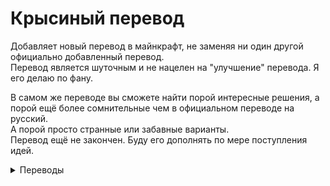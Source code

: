 # Крысиный перевод

Добавляет новый перевод в майнкрафт, не заменяя ни один другой официально добавленный перевод.\
Перевод является шуточным и не нацелен на "улучшение" перевода. Я его делаю по фану.

В самом же переводе вы сможете найти порой интересные решения, а порой ещё более сомнительные чем в официальном переводе на русский. \
А порой просто странные или забавные варианты. \
Перевод ещё не закончен. Буду его дополнять по мере поступления идей.

<details>
<summary>Переводы</summary>


<details>
<summary>Общие</summary>

<details>
<summary>Грибы</summary>

В Майнкрафте грибы просто разноцветные, почему бы не конкретизировать названия?
А ещё кто-то сверху запретил переводить моба Mooshroom и теперь в русском переводе какой-то непонятный муушрум, вернул муухомор.
  
- Коричневый гриб -> Моховик
- Красный гриб -> Мухомор
- Блок коричневого гриба -> Блок моховика
- Блок красного гриба -> Блок мухомора
- Муушрум -> Муухомор
  - А что с коричневым вариантом? Ну либо моджанг добавят ему название в виде отдельной строки, и тогда, скорее всего, это будет мууховик. Как вариант ещё существуют коричневые мухоморы. Ну, и ещё как вариант "муухомор" может быть названием такого вида коров. Муухоморовые, например.

</details>



<details>
<summary>Редстоун -> Красный камень</summary>

Раньше был такой, возможно, на самый удачный вариант, но думаю для шуточного перевода он подойдёт
  
- Редстоуновая руда -> Красная руда
- Редстоуноносный глубинный сланец -> Красноносный мраколит (Ну хоть не красноносый, а то клоуном бы назвали🤡)
- Редстоуновая пыль -> Красная пыль
- Редстоуновый факел -> Красный факел
- Редстоуновый блок -> Блок красного камня
- Редстоуновый повторитель -> Повторитель
- Редстоуновый компаратор -> Компаратор
- Редстоуновый фонарь -> Лампа

</details>



<details>
<summary>Незер -> Ад</summary>

Раньше в Майнкрафте был такой перевод, но потом появились требования к переводу, но я решил что тут можно.

- Незерит -> Адский металл
  - Незеритовый лом -> Адский металлолом
  - Незеритовый блок -> Блок адского металла
  - Незеритовый шлем -> Адский шлем
  - Незеритовый нагрудник -> Адский нагрудник
  - Незеритовые поножи -> Адские поножи
  - Незеритовые ботинки -> Адские ботинки
  - Незеритовый меч -> Адский меч
  - Незеритовый топор -> Адский топор
  - Незеритовая лопата -> Адская лопата
  - Незеритовая кирка -> Адская кирка
  - Незеритовая мотыга -> Адская тяпка
  - Незеритовое улучшение -> Адское улучшение
  - Незеритовая отделка -> Адская отделка
- Незерский кирпич -> Адский кирпич
  - Незерские кирпичи -> Адские кирпичи
  - Потрескавшиеся незерские кирпичи -> Потрескавшиеся адские кирпичи
  - Ступеньки из незерского кирпичиа -> Ступеньки из адского кирпича
  - Плита из незерского кирпича -> Плита из адского кирпича
  - Ограда из незерского кирпича -> Ограда из адского кирпича
  - Забор из незерского кирпича -> Забор из адского кирпича
  - Красные незерские кирпичи -> Красные адские кирпичи
  - Ступеньки из красного незерского кирпичиа -> Ступеньки из красного адского кирпича
  - Плита из красного незерского кирпича -> Плита из красного адского кирпича
  - Ограда из красного незерского кирпича -> Ограда из красного адского кирпича
  - Забор из красного незерского кирпича -> Забор из красного адского кирпича
- Незерская золотая руда -> Адская золотая руда
- Незер-кварцевая руда -> Адская кварцевая руда
  - Незер-кварц -> Кварц
- Незерский нарост -> Адский нарост
  - Блок незерского нароста -> Блок адского нароста
- Незерские ростки -> Адские ростки
- Незерак -> Адский камень
- Незер-портал -> Адский портал
- Звезда Незера -> Звезда Ада

</details>


</details>



<details>
<summary>Древесина</summary>

<details>
<summary>Вишня -> Сакура</summary>

Из-за внешнего сходства, и потому что сакура - это тоже вишня

- Вишнёвая роща -> Сакуровая роща
- Вишнёвое бревно -> Сакуровое бревно
- Обтёсанное вишнёвое бревно -> Обтёсанное сакуровое бревно
- Обтёсанная вишнёвая древесина -> Обтёсанная сакуровая древесина
- Вишнёвые доски -> Сакуровые доски
- Вишнёвые ступеньки -> Сакуровые ступеньки
- Вишнёвая плита -> Сакуровая плита
- Вишнёвый забор -> Сакуровый забор
- Вишнёвая калитка -> Сакуровая калитка
- Вишнёвая дверь -> Сакуровая дверь
- Вишнёвый люк -> Сакуровый люк
- Вишнёвая нажимная плита -> Сакуровая нажимная плита 
- Вишнёвая кнопка -> Сакуровая кнопка
- Вишнёвые листья -> Листья сакуры
- Саженец вишни -> Саженец сакуры
- Вишнёвая табличка -> Сакуровая табличка
- Вишнёвая подвесная табличка -> Сакуровая подвесная табличка
- Вишнёвая лодка -> Сакуровая лодка
- Вишнёвая грузовая лодка -> Сакуровая грузовая лодка

</details>

<details>
<summary>Ель -> Сосна</summary>

Когда-то в прошлом в Майнкрафте попадался такой перевод, поэтому он здесь)

- Еловое бревно -> Сосновое бревно
- Обтёсанное еловое бревно -> Обтёсанное сосновое бревно
- Обтёсанная еловая древесина -> Обтёсанная сосновая древесина
- Еловые доски -> Сосновые доски
- Еловые ступеньки -> Сосновые ступеньки
- Еловая плита -> Сосновая плита
- Еловый забор -> Сосновый забор
- Еловая калитка -> Сосновая калитка
- Еловая дверь -> Сосновая дверь
- Еловый люк -> Сосновый люк
- Еловая нажимная плита -> Сосновая нажимная плита 
- Еловая кнопка -> Сосновая кнопка
- Саженец ели -> Саженец сосны
- Еловая табличка -> Сосновая табличка
- Еловая подвесная табличка -> Сосновая подвесная табличка
- Еловая лодка -> Сосновая лодка
- Еловая грузовая лодка -> Сосновая грузовая лодка

</details>

<details>
<summary>Тропическое дерево -> Какао </summary>

Может поменять на пальму? Или найти другое похожее тропическое дерево, учитывая, что пальма была на голосовании за биом. А пока Какао, такое дерево, вроде, есть.

- Бревно тропического дерева -> Какаовое бревно
- Доски из тропического дерева -> Какаовые доски
- Ступеньки из тропического дерева -> Какаовые ступеньки
- Плита из тропического дерева -> Какаовая плита
- Забор из тропического дерева -> Какаовый забор
- Калитка из тропического дерева -> Какаовая калитка
- Дверь из тропического дерева -> Какаовая дверь
- Люк из тропического деревак -> Какаовый люк
- Нажимная плита из тропического дерева -> Какаовая нажимная плита 
- Кнопка из тропического дерева -> Какаовая кнопка
- Листья тропического дерева -> Листья какао
- Саженец тропического дерева -> Саженец какао
- Табличка из тропического дерева -> Какаовая табличка
- Подвесная табличка из тропического дерева -> Какаовая подвесная табличка
- Лодка из тропического дерева -> Какаовая лодка
- Грузовая лодка из тропического дерева -> Какаовая грузовая лодка

</details>

<details>
<summary>Pale Oak -> Блёклый дуб</summary>

Мне кажется блёклый более точно описывает, хотя листва и доски всё же белые... может подумаю.

- Pale Garden -> Блёклый сад
- Pale Oak Log -> Бревно блёклого дуба
- Stripped Pale Oak Log -> Обтёсанное бревно блёклого дуба
- Stripped Pale Oak Wood -> Обтёсанная древесина блёклого дуба
- Pale Oak Planks -> Доски из блёклого дуба
- Pale Oak Stairs -> Ступеньки из блёклого дуба
- Pale Oak Slab -> Плита из блёклого дуба
- Pale Oak Fence -> Забор из блёклого дуба
- Pale Oak Fence Gate -> Калитка из блёклого дуба
- Pale Oak Door -> Дверь из блёклого дуба
- Pale Oak Trapdoor -> Люк из блёклого дуба
- Pale Oak Pressure Plate -> Нажимная плита из блёклого дуба
- Pale Oak Button -> Кнопка из блёклого дуба
- Pale Oak Leaves -> Листья блёклого дуба
- Pale Oak Sapling -> Саженец блёклого дуба
- Pale Oak Sign -> Табличка из блёклого дуба
- Pale Oak Hanging Sign -> Подвесная табличка из блёклого дуба
- Pale Oak Boat -> Лодка из блёклого дуба
- Pale Oak Boat with Chest -> Грузовая лодка из блёклого дуба

Пока мох пусть побудет тут, потом что-нибудь придумаю с сортировкой

- Pale Moss Block -> Блок блёклого мха
- Pale Moss Carpet -> Ковёр из блёклого мха
- Pale Hanging Moss -> Свисающий блёклый мох

</details>

</details>



<details>
<summary>Породы (камень, андезит и т.п.)</summary>

<details>
<summary>Глубинный сланец -> Мраколит</summary>

Отсылает к первому варианту в оригинале: Grimstone

- Колотый глубинный сланец -> Колотый мраколит
- Ступеньки из колотого глубинного сланца -> Ступеньки из колотого мраколита
- Плита из колотого глубинного сланца ->  Плита из колотого мраколита
- Ограда из колотого глубинного сланца -> Ограда из колотого мраколита
- Резной глубинный сланец -> Резной мраколит
- Полированный глубинный сланец -> Полированный мраколит
- Ступеньки из полированного глубинного сланца -> Ступеньки из полированного мраколита
- Плита из полированного глубинного сланца -> Плита из полированного мраколита
- Ограда из полированного глубинного сланца -> Ограда из полированного мраколита
- Глубинносланцевые кирпичи -> Мраколитовые кирпичи
- Потрексавшиеся глубинносланцевые кирпичи -> Потрексавшиеся мраколитовые кирпичи
- Ступеньки из глубинносланцевого кирпича -> Ступеньки из мраколитового кирпича
- Плита из глубинносланцевого кирпича -> Плита из мраколитового кирпича
- Ограда из глубинносланцевого кирпича -> Ограда из мраколитового кирпича
- Глубинносланцевый плитняк -> Мраколитовый плитняк
- Потрексавшийся глубинносланцевый плитняк -> Потрексавшийся мраколитовый плитняк
- Ступеньки из глубинносланцевого плитняка -> Ступеньки из мраколитового плитняка
- Плита из глубинносланцевого плитняка -> Плита из мраколитового плитняка
- Ограда из глубинносланцевого плитняка -> Ограда из мраколитового плитняка
- Укреплённый глубинный сланец -> Укреплённый мраколит
- Угленосный глубинный сланец -> Угленосный мраколит (Что он несёт...)
- Железоносный глубинный сланец -> Железоносный мраколит
- Меденосный глубинный сланец -> Меденосный мраколит
- Золотоносный глубинный сланец -> Золотоносный мраколит
- Редстоуноносный глубинный сланец -> Редстоуноносный мраколит
- Изумрудоносный глубинный сланец -> Изумрудоносный мраколит
- Лазуритоносный глубинный сланец -> Лазуритоносный мраколит
- Алмазоносный глубинный сланец -> Алмазоносный мраколит
- Заражённый глубинный сланец -> Заражённый мраколиты

</details>

</details>

<details>
<summary>Мобы и связанное</summary>

<details>
<summary>Визер -> Иссушение</summary>

Кто-то сверху зачем-то запретил переводить это слово в отношении моба, ломая тем самым созвучие с эффектом иссушение, который почему-то переведён. Благо, это можно исправить хотя бы ресурс-паками
  
- Визер(Моб) -> Иссушитель
- Визер-скелет -> Скелет-иссушитель
- Череп визер-скелета -> Череп скелета-иссушителя
- Роза визера -> Иссушающая роза
- Яйцо призыва визера -> Яйцо призыва иссушителя
- Яйцо призыва визер-скелета -> Яйцо призыва скелета-иссушителя

</details>

<details>
<summary>Лягушка -> Жаба</summary>

Перевод так то правильный, но ради жабосвета можно.
  
- Лягушка -> Жаба
- Лягушачья икра -> Жабья икра
- Охристая квампа -> Охристый жабосвет
- Малахитовая квампа -> Малахитовый жабосвет
- Перламутровая квампа -> Перламуторовый жабосвет
- Яйцо призыва лягушки -> Яйцо призыва жабы

</details>

<details>
<summary>Вихрь -> Вихрень</summary>

Надеюсь, не нужно объяснять.
  
- Глинянный черепок «Вихрь» -> Глинянный черепок «Смерч»
- Узор флага «Вихрь» -> Узор флага «Смерч»
- Яйцо призыва вихря -> Яйцо призыва вихрени

</details>

<details>
<summary>Всполох -> Полыхарь</summary>

Раз не все оценили Всполоха, держите Полыхаря
  
- Огненный стержень -> Полыхающий стержень
- Огненный порошок -> Полыхающий порошок
- Яйцо призыва всполоха -> Яйцо призыва полыхаря

</details>

<details>
<summary>Крипер -> Стрёмник</summary>

Я как-то придумал такой варинт, и он мне приглянулся. Типа он стрёмный и всегда нужно быть на стрёме, а то он может подкрасться и всё взорвать. А так его переводить запретили
  
- Голова крипера -> Голова стрёмника
- Узор флага «Крипер» -> Узор флага «Стрёмник»
- Криперообразный (взрыв фейерверка) -> Стрёмный (взрыв фейерверка)
- Яйцо призыва крипера -> Яйцо призыва стрёмника

</details>

<details>
<summary>Нюхач -> Нюхозавр</summary>

Это же динозавр
  
- Яйцо нюхача -> Яйцо нюхозавра
- Яйцо призыва нюхача -> Яйцо призыва нюхозавра

</details>

<details>
<summary>Скрипун -> Скрипун</summary>

Пока имя моба сходится с официальным переводом
  
- Creaking -> Скрипун (Там есть ещё один скрипун, который отличается)
- Creaking Spawn Egg -> Яйцо призыва скрипуна
- Creaking Heart -> Скрипцевина (Скрип + Сердцевина. А почему бы и нет)

</details>

</details>

<details>
<summary>Просто мобы</summary>

- **Магма куб -> Магмень** (По аналогии со слизнем)
- **Болотник -> Няшец**  (Погуглите что такое няша, это не только что-то милое, но порой этим словом обозначается что-то вязкое, что не припомню. Плюсом моб появился в игре 14 февраля, разве это уже не достаточно мило?)
- **Пиглин -> Свиночеловек** (А вы помните как Нотч хотел их добавить? Если это так, то это свершилось)
- **Брутальный пиглин -> Брутальный свиночеловек**
- **Зомбифицированный пиглин -> Свинозомби** (Когда-то моб отличался от современного варианта, и назывался он иначе, почему бы не вернуть это название?)
- **Хоглин -> Свинопотам** (Возможно, вы ждали борова, но вспоминается случай со свинопотамом, когда не все этому временному переводу обрадовались. Думаю, тут он уместен. А ещё боров это кастрированный свин, он не может размножаться)
- **Зоглин -> Зомбипотам** (Свинозомби уже занят... а почему бы не зомбипотам? Да и переводчик Майнкрафта сам время от времени вспоминает про случай со свинопотамом в проводимых им голосованиях)
- **Крестьянин -> Житель** (Так-то "Крестьянин" относительно правильный перевод, но раз так хорошо прижилось слово "Житель", почему бы и нет, и есть ещё один прикольный нюанс)
- **Разбойник -> Грабитель** (В оригинале есть созвучие Villager - Pillager, в крысином переводе тоже: Житель - Грабитель)
- **Иллюзор -> Иллюзионист** (И так сойдёт)
- **Снежный голем -> Снеговик** (А чем не снегокик?)

</details>

<details>
<summary>Еда и напитки</summary>

Я вот пока перебираю варианты. Хавка? Провизия? Жратва?

- **Зачарованное золотое яблоко -> Яблоко Нотча** (Оно самое)
- **Картофель -> Картошка**
- **Морковь -> Морковка**

</details>

<details>
<summary>Инструменты оператора -> Админские вещи</summary>

Да, админские вещи)

- **Барьер -> Невидимый блок** (Буквально)
- **Свет -> Светоносный эфир** (Отсылка на то, как люди пытались понять, что такое свет)
- **Палка отладки -> Мухобойка** (Не знаю, оно само как-то придумалось, я даже подумать не успел)
- **Вагонетка с командным блоком -> Программируемая вагонетка** (Как калькулятор)

</details>

<details>
<summary>Другое</summary>

- **Бедрок -> Админиум** (Где-то я слышал такое название...)
- **Сухой бетон -> Цемент**  (Раньше был такой вариант, и он вполне неплох)
- **Блок мёртвого ... коралла -> Мёртвый блок ... коралла** (Теперь у нас есть мёртвые блоки. А живые будут?)
- **Лаймовый цвет -> Салатовый цвет** (Точно не вспомню, был ли такой перевод раньше, но я почему-то вспомнил это слово)
- **Пашня -> Грядка** (А почему бы и нет)
- **Мотыга -> Тяпка** (Думаю, не велика разница. В нашем случае уж точно)
- **Узорчатая ваза -> Кувшин** (Билли джин...)
- **Динамит -> Тротил** (Я сброшу на вас 250 тысяч тонн тротила, если вам не понравится этот перевод)
- **Вагонетка с динамитом -> Взрывная вагонетка** (Чтобы все вагонетки назывались примерно по одному шаблону)
- **Алмазная (отделка) -> Бриллиантовая (отделка)** (может всё что касается алмазной снаряги назвать бриллиантовым?)
- **Светокаменная пыль -> Светящаяся пыль** (Просто потому что)

</details>

<details>
<summary>Глиняные черепки</summary>

- **Глиняный черепок «Обтёсывание» -> Глиняный черепок «Скрежет»** (Меня не устроил вариант «Обтёсывание»)
- **Глиняный черепок «Вихрь» -> Глиняный черепок «Смерч»** (Не Костик)

</details>

<details>
<summary>Узоры флагов</summary>

- **Узор флага «Вихрь» -> Узор флага «Смерч»** (Всё ещё не Костик)
- **Узор флага «Крипер» -> Узор флага «Стрёмник»**

</details>

<details>
<summary>Чародейство -> Зачаровывание</summary>

Пока не уверен, но пока так

- **Чародейский стол -> Стол зачарований**
- **Чародейская книга -> Зачарованная книга**

</details>

<details>
<summary>Зельеварение и эффекты</summary>

<details>
<summary>Блоки и предметы</summary>

- **Зельеварка -> Алхимическая стойка** (Раньше как-то так и было, не мог не вспомнить)

</details>



<details>
<summary>Эффекты</summary>

- **Тошнота -> Головокружение** (Другого описания этому эффекту не нашёл, правда... теперь можно убрать этот визуальный эффект в настройках, но так не прикольно)
- **Слизистость -> Сопливость** (В какой-то момент это оказалось в снапшотах. Моя проделка)

</details>

</details>

<details>
<summary>Достижения</summary>

- **Minecraft: пробное издание -> Магазин ключей** (В оригинале прикол с Trial Edition и Trials в данже да и сам данж называется Trial Chambers. А у меня прикол с ключами, которые в этом данже есть)
- **До чего дошёл прогресс -> Шайтан-машина** (Официальный перевод очень хорош, но мой мне нравится больше в рамках этого перевода)
- **Незер -> Ад** (В связи с переименованием измерения)
- **Легенда о нюхозавре -> Гость из прошлого** (Слово нюхозавр уже занято, поэтому пусть будет другая отсылка)

</details>

Возможно, что-то упустил.
</details>
